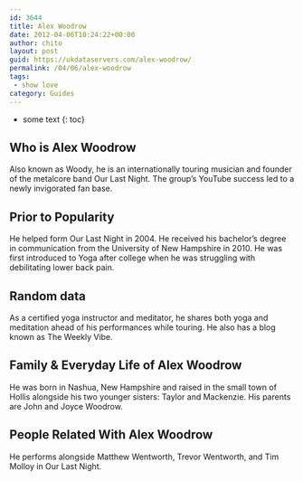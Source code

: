 ```yaml
---
id: 3644
title: Alex Woodrow
date: 2012-04-06T10:24:22+00:00
author: chito
layout: post
guid: https://ukdataservers.com/alex-woodrow/
permalink: /04/06/alex-woodrow
tags:
 - show love
category: Guides
---
```


* some text
{: toc}
          
          
## Who is  Alex Woodrow
                  
                  
                  
Also known as Woody, he is an internationally touring musician and founder of the metalcore band Our Last Night. The group&#8217;s YouTube success led to a newly invigorated fan base.
                  
                
                
                
## Prior to Popularity 
                  
                  
                  
He helped form Our Last Night in 2004. He received his bachelor&#8217;s degree in communication from the University of New Hampshire in 2010. He was first introduced to Yoga after college when he was struggling with debilitating lower back pain. 
                  
                
                
                
## Random data 
                  
                  
                  
As a certified yoga instructor and meditator, he shares both yoga and meditation ahead of his performances while touring. He also has a blog known as The Weekly Vibe.
                  
                
                
                
## Family & Everyday Life of Alex Woodrow
                  
                  
                  
He was born in Nashua, New Hampshire and raised in the small town of Hollis alongside his two younger sisters: Taylor and Mackenzie. His parents are John and Joyce Woodrow. 
                  
                
                
                
## People Related With  Alex Woodrow
                  
                  
                  
He performs alongside Matthew Wentworth, Trevor Wentworth, and Tim Molloy in Our Last Night.
                  
                
              
            
          
          
          
    
    
  
